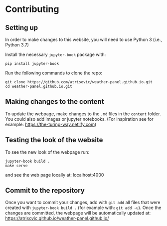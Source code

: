 # Contributing 

## Setting up

In order to make changes to this website, you will need to use Python 3 (i.e., Python 3.7)

Install the necessary `jupyter-book` package with:

```
pip install jupyter-book
```


Run the following commands to clone the repo:

```
git clone https://github.com/atrisovic/weather-panel.github.io.git
cd weather-panel.github.io.git
```

## Making changes to the content

To update the webpage, make changes to the `.md` files in the `content` folder.
You could also add images or jupyter notebooks. (For inspiration see for example: https://the-turing-way.netlify.com)

## Testing the look of the website

To see the new look of the webpage run:

```
jupyter-book build .
make serve
```

and see the web page locally at: localhost:4000

## Commit to the repository

Once you want to commit your changes, add with `git add` all files that were created with `jupyter-book build .` (for example with: `git add -u`).
Once the changes are committed, the webpage will be automatically updated at: https://atrisovic.github.io/weather-panel.github.io/
